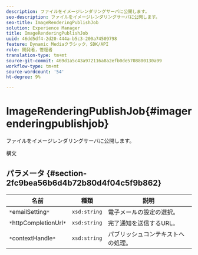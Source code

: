 ```yaml
---
description: ファイルをイメージレンダリングサーバに公開します。
seo-description: ファイルをイメージレンダリングサーバに公開します。
seo-title: ImageRenderingPublishJob
solution: Experience Manager
title: ImageRenderingPublishJob
uuid: 46dd5df4-2d20-444a-b5c3-200a74509798
feature: Dynamic Mediaクラシック，SDK/API
role: 開発者，管理者
translation-type: tm+mt
source-git-commit: 469d1a5c43a972116a8a2efb0de5708800130a99
workflow-type: tm+mt
source-wordcount: '54'
ht-degree: 9%

---
```



# ImageRenderingPublishJob{#imagerenderingpublishjob}

ファイルをイメージレンダリングサーバに公開します。

構文

## パラメータ {#section-2fc9bea56b6d4b72b80d4f04c5f9b862}

| 名前 | 種類 | 説明 |
|---|---|---|
| `*`emailSetting`*` | `xsd:string` | 電子メールの設定の選択。 |
| `*`httpCompletionUrl`*` | `xsd:string` | 完了通知を送信するURL。 |
| `*`contextHandle`*` | `xsd:string` | パブリッシュコンテキストへの処理。 |

